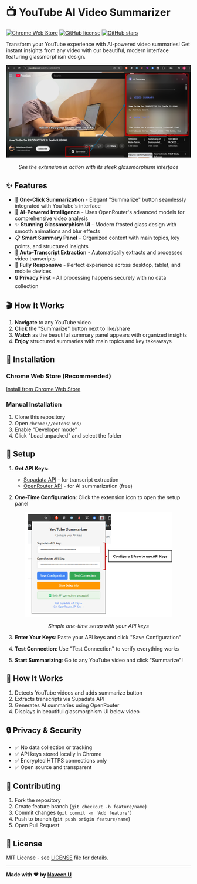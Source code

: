 # 📺 YouTube AI Video Summarizer

[![Chrome Web Store](https://img.shields.io/badge/Chrome%20Web%20Store-Available-brightgreen)](https://chromewebstore.google.com/detail/mdlhkoefahbnnlgkmiicjhnadmmigofb)
[![GitHub license](https://img.shields.io/github/license/unaveenj/Youtube-Summary-Chrome-Plugin)](https://github.com/unaveenj/Youtube-Summary-Chrome-Plugin/blob/main/LICENSE)
[![GitHub stars](https://img.shields.io/github/stars/unaveenj/Youtube-Summary-Chrome-Plugin)](https://github.com/unaveenj/Youtube-Summary-Chrome-Plugin/stargazers)

Transform your YouTube experience with AI-powered video summaries! Get instant insights from any video with our beautiful, modern interface featuring glassmorphism design.

<div align="center">
  <img src="v2_ss.png" alt="YouTube AI Summarizer in action" width="800"/>
  <p><em>See the extension in action with its sleek glassmorphism interface</em></p>
</div>

## ✨ Features

- 🎯 **One-Click Summarization** - Elegant "Summarize" button seamlessly integrated with YouTube's interface
- 🤖 **AI-Powered Intelligence** - Uses OpenRouter's advanced models for comprehensive video analysis
- ✨ **Stunning Glassmorphism UI** - Modern frosted glass design with smooth animations and blur effects
- 📋 **Smart Summary Panel** - Organized content with main topics, key points, and structured insights
- 🔄 **Auto-Transcript Extraction** - Automatically extracts and processes video transcripts
- 📱 **Fully Responsive** - Perfect experience across desktop, tablet, and mobile devices
- 🔒 **Privacy First** - All processing happens securely with no data collection

## 🎬 How It Works

1. **Navigate** to any YouTube video
2. **Click** the "Summarize" button next to like/share
3. **Watch** as the beautiful summary panel appears with organized insights
4. **Enjoy** structured summaries with main topics and key takeaways

## 🚀 Installation

### Chrome Web Store (Recommended)
[Install from Chrome Web Store](https://chromewebstore.google.com/detail/mdlhkoefahbnnlgkmiicjhnadmmigofb)

### Manual Installation
1. Clone this repository
2. Open `chrome://extensions/`
3. Enable "Developer mode"
4. Click "Load unpacked" and select the folder

## 🎯 Setup

1. **Get API Keys**:
   - [Supadata API](https://supadata.ai) - for transcript extraction
   - [OpenRouter API](https://openrouter.ai) - for AI summarization (free)

2. **One-Time Configuration**: Click the extension icon to open the setup panel

<div align="center">
  <img src="v2_config.png" alt="API Key Configuration Panel" width="400"/>
  <p><em>Simple one-time setup with your API keys</em></p>
</div>

3. **Enter Your Keys**: Paste your API keys and click "Save Configuration"

4. **Test Connection**: Use "Test Connection" to verify everything works

5. **Start Summarizing**: Go to any YouTube video and click "Summarize"!

## 🔧 How It Works

1. Detects YouTube videos and adds summarize button
2. Extracts transcripts via Supadata API
3. Generates AI summaries using OpenRouter
4. Displays in beautiful glassmorphism UI below video

## 🔒 Privacy & Security

- ✅ No data collection or tracking
- ✅ API keys stored locally in Chrome
- ✅ Encrypted HTTPS connections only
- ✅ Open source and transparent

## 🤝 Contributing

1. Fork the repository
2. Create feature branch (`git checkout -b feature/name`)
3. Commit changes (`git commit -m 'Add feature'`)
4. Push to branch (`git push origin feature/name`)
5. Open Pull Request

## 📝 License

MIT License - see [LICENSE](LICENSE) file for details.

---

**Made with ❤️ by [Naveen U](https://github.com/unaveenj)**
